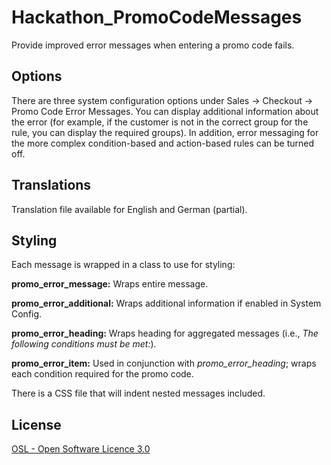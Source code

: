 Hackathon_PromoCodeMessages
===========================

Provide improved error messages when entering a promo code fails.

Options
-------
There are three system configuration options under Sales -> Checkout -> Promo Code Error Messages. You can display 
additional information about the error (for example, if the customer is not in the correct group for the rule, you can
display the required groups). In addition, error messaging for the more complex condition-based and action-based rules 
can be turned off.


Translations
------------
Translation file available for English and German (partial).


Styling
-------
Each message is wrapped in a class to use for styling:

**promo_error_message:** Wraps entire message.

**promo_error_additional:** Wraps additional information if enabled in System Config.

**promo_error_heading:** Wraps heading for aggregated messages (i.e., *The following conditions must be met:*).

**promo_error_item:** Used in conjunction with *promo_error_heading*; wraps each condition required for the promo code.

There is a CSS file that will indent nested messages included.


License
-------
[OSL - Open Software Licence 3.0](http://opensource.org/licenses/osl-3.0.php)

